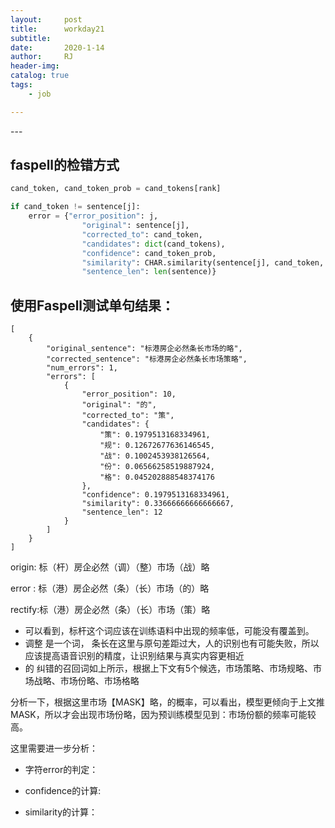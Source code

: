 ```yaml
---
layout:     post
title:      workday21
subtitle:   
date:       2020-1-14
author:     RJ
header-img: 
catalog: true
tags:
    - job

---
```

<p id = "build"></p>
---

## faspell的检错方式

```python
cand_token, cand_token_prob = cand_tokens[rank]

if cand_token != sentence[j]:
    error = {"error_position": j,
                "original": sentence[j],
                "corrected_to": cand_token,
                "candidates": dict(cand_tokens),
                "confidence": cand_token_prob,
                "similarity": CHAR.similarity(sentence[j], cand_token, weights=weights),
                "sentence_len": len(sentence)}
```


## 使用Faspell测试单句结果：

```
[
    {
        "original_sentence": "标港房企必然条长市场的略",
        "corrected_sentence": "标港房企必然条长市场策略",
        "num_errors": 1,
        "errors": [
            {
                "error_position": 10,
                "original": "的",
                "corrected_to": "策",
                "candidates": {
                    "策": 0.1979513168334961,
                    "规": 0.12672677636146545,
                    "战": 0.1002453938126564,
                    "份": 0.06566258519887924,
                    "格": 0.045202888548374176
                },
                "confidence": 0.1979513168334961,
                "similarity": 0.33666666666666667,
                "sentence_len": 12
            }
        ]
    }
]
```

origin: 标（杆）房企必然（调）（整）市场（战）略

error : 标（港）房企必然（条）（长）市场（的）略

rectify:标（港）房企必然（条）（长）市场（策）略

- 可以看到，标杆这个词应该在训练语料中出现的频率低，可能没有覆盖到。
- 调整 是一个词， 条长在这里与原句差距过大，人的识别也有可能失败，所以应该提高语音识别的精度，让识别结果与真实内容更相近
- 的 纠错的召回词如上所示，根据上下文有5个候选，市场策略、市场规略、市场战略、市场份略、市场格略

分析一下，根据这里市场【MASK】略，的概率，可以看出，模型更倾向于上文推MASK，所以才会出现市场份略，因为预训练模型见到：市场份额的频率可能较高。

这里需要进一步分析：

- 字符error的判定：

- confidence的计算:


- similarity的计算：


